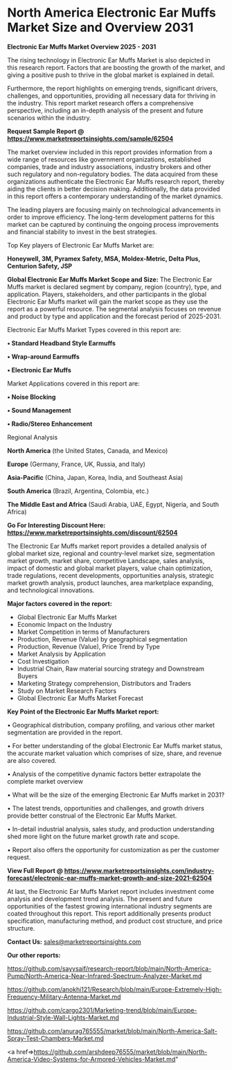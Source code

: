  # North America Electronic Ear Muffs Market Size and Overview 2031

<Strong> Electronic Ear Muffs Market Overview 2025 - 2031</strong>

The rising technology in Electronic Ear Muffs Market is also depicted in this research report. Factors that are boosting the growth of the market, and giving a positive push to thrive in the global market is explained in detail.

Furthermore, the report highlights on emerging trends, significant drivers, challenges, and opportunities, providing all necessary data for thriving in the industry. This report market research offers a comprehensive perspective, including an in-depth analysis of the present and future scenarios within the industry.

<strong>Request Sample Report @ <a href=https://www.marketreportsinsights.com/sample/62504>https://www.marketreportsinsights.com/sample/62504</a></strong>

The market overview included in this report provides information from a wide range of resources like government organizations, established companies, trade and industry associations, industry brokers and other such regulatory and non-regulatory bodies. The data acquired from these organizations authenticate the Electronic Ear Muffs research report, thereby aiding the clients in better decision making. Additionally, the data provided in this report offers a contemporary understanding of the market dynamics.

The leading players are focusing mainly on technological advancements in order to improve efficiency. The long-term development patterns for this market can be captured by continuing the ongoing process improvements and financial stability to invest in the best strategies.

Top Key players of Electronic Ear Muffs Market are:

<strong>Honeywell, 3M, Pyramex Safety, MSA, Moldex-Metric, Delta Plus, Centurion Safety, JSP</strong>

<strong><b>Global Electronic Ear Muffs Market Scope and Size:</b></strong>
The Electronic Ear Muffs market is declared segment by company, region (country), type, and application. Players, stakeholders, and other participants in the global Electronic Ear Muffs market will gain the market scope as they use the report as a powerful resource. The segmental analysis focuses on revenue and product by type and application and the forecast period of 2025-2031.

Electronic Ear Muffs Market Types covered in this report are:

<strong>• Standard Headband Style Earmuffs

• Wrap-around Earmuffs

• Electronic Ear Muffs</strong>

Market Applications covered in this report are:

<strong>• Noise Blocking

• Sound Management

• Radio/Stereo Enhancement</strong> 

Regional Analysis

<strong>North America</strong> (the United States, Canada, and Mexico)

<strong>Europe</strong> (Germany, France, UK, Russia, and Italy)

<strong>Asia-Pacific</strong> (China, Japan, Korea, India, and Southeast Asia)

<strong>South America</strong> (Brazil, Argentina, Colombia, etc.)

<strong>The Middle East and Africa</strong> (Saudi Arabia, UAE, Egypt, Nigeria, and South Africa)

<strong>Go For Interesting Discount Here: <a href=https://www.marketreportsinsights.com/discount/62504>https://www.marketreportsinsights.com/discount/62504</a></strong>

The Electronic Ear Muffs market report provides a detailed analysis of global market size, regional and country-level market size, segmentation market growth, market share, competitive Landscape, sales analysis, impact of domestic and global market players, value chain optimization, trade regulations, recent developments, opportunities analysis, strategic market growth analysis, product launches, area marketplace expanding, and technological innovations.

<strong><b>Major factors covered in the report:</b></strong>
<ul>
  <li>Global Electronic Ear Muffs Market </li>
  <li>Economic Impact on the Industry</li>
  <li>Market Competition in terms of Manufacturers</li>
  <li>Production, Revenue (Value) by geographical segmentation</li>
  <li>Production, Revenue (Value), Price Trend by Type</li>
  <li>Market Analysis by Application</li>
  <li>Cost Investigation</li>
  <li>Industrial Chain, Raw material sourcing strategy and Downstream Buyers</li>
  <li>Marketing Strategy comprehension, Distributors and Traders</li>
  <li>Study on Market Research Factors</li>
  <li>Global Electronic Ear Muffs Market Forecast</li>
</ul>

<strong><b>Key Point of the Electronic Ear Muffs Market report:</b></strong>

• Geographical distribution, company profiling, and various other market segmentation are provided in the report.

• For better understanding of the global Electronic Ear Muffs market status, the accurate market valuation which comprises of size, share, and revenue are also covered.

• Analysis of the competitive dynamic factors better extrapolate the complete market overview

• What will be the size of the emerging Electronic Ear Muffs market in 2031?

• The latest trends, opportunities and challenges, and growth drivers provide better construal of the Electronic Ear Muffs Market.

• In-detail industrial analysis, sales study, and production understanding shed more light on the future market growth rate and scope.

• Report also offers the opportunity for customization as per the customer request.

<strong><b>View Full Report @ <a href=https://www.marketreportsinsights.com/industry-forecast/electronic-ear-muffs-market-growth-and-size-2021-62504>https://www.marketreportsinsights.com/industry-forecast/electronic-ear-muffs-market-growth-and-size-2021-62504</a></b></strong>


At last, the Electronic Ear Muffs Market report includes investment come analysis and development trend analysis. The present and future opportunities of the fastest growing international industry segments are coated throughout this report. This report additionally presents product specification, manufacturing method, and product cost structure, and price structure.

<strong>Contact Us:</strong>
sales@marketreportsinsights.com

<strong>Our other reports:</strong>

<a href=https://github.com/sayysaif/research-report/blob/main/North-America-Pump/North-America-Near-Infrared-Spectrum-Analyzer-Market.md>https://github.com/sayysaif/research-report/blob/main/North-America-Pump/North-America-Near-Infrared-Spectrum-Analyzer-Market.md</a>

<a href=https://github.com/anokhi121/Research/blob/main/Europe-Extremely-High-Frequency-Military-Antenna-Market.md>https://github.com/anokhi121/Research/blob/main/Europe-Extremely-High-Frequency-Military-Antenna-Market.md</a>

<a href=https://github.com/cargo2301/Marketing-trend/blob/main/Europe-Industrial-Style-Wall-Lights-Market.md>https://github.com/cargo2301/Marketing-trend/blob/main/Europe-Industrial-Style-Wall-Lights-Market.md</a>

<a href=https://github.com/anurag765555/market/blob/main/North-America-Salt-Spray-Test-Chambers-Market.md>https://github.com/anurag765555/market/blob/main/North-America-Salt-Spray-Test-Chambers-Market.md</a>

<a href=>https://github.com/arshdeep76555/market/blob/main/North-America-Video-Systems-for-Armored-Vehicles-Market.md</a>"
